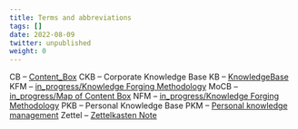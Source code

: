 ```yaml
---
title: Terms and abbreviations
tags: []
date: 2022-08-09
twitter: unpublished
weight: 0
---
```


CB – [Content_Box](Content_Box.md)
CKB – Corporate Knowledge Base
KB – [KnowledgeBase](KnowledgeBase.md)
KFM – [in_progress/Knowledge Forging Methodology](in_progress\Knowledge%20Forging%20Methodology.md)
MoCB – [in_progress/Map of Content Box](in_progress\Map%20of%20Content%20Box.md)
NFM – [in_progress/Knowledge Forging Methodology](in_progress\Knowledge%20Forging%20Methodology.md)
PKB – Personal Knowledge Base
PKM – [Personal knowledge management](https://en.wikipedia.org/wiki/Personal_knowledge_management)
Zettel – [Zettelkasten Note](Zettel.md)
